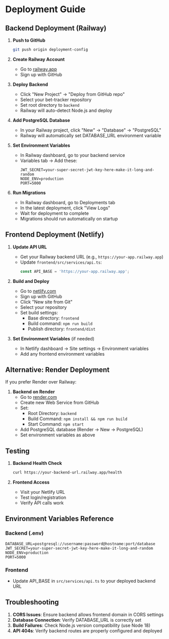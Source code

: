 # Deployment Guide

## Backend Deployment (Railway)

1. **Push to GitHub**
   ```bash
   git push origin deployment-config
   ```

2. **Create Railway Account**
   - Go to [railway.app](https://railway.app)
   - Sign up with GitHub

3. **Deploy Backend**
   - Click "New Project" → "Deploy from GitHub repo"
   - Select your bet-tracker repository
   - Set root directory to `backend`
   - Railway will auto-detect Node.js and deploy

4. **Add PostgreSQL Database**
   - In your Railway project, click "New" → "Database" → "PostgreSQL"
   - Railway will automatically set DATABASE_URL environment variable

5. **Set Environment Variables**
   - In Railway dashboard, go to your backend service
   - Variables tab → Add these:
     ```
     JWT_SECRET=your-super-secret-jwt-key-here-make-it-long-and-random
     NODE_ENV=production
     PORT=5000
     ```

6. **Run Migrations**
   - In Railway dashboard, go to Deployments tab
   - In the latest deployment, click "View Logs"
   - Wait for deployment to complete
   - Migrations should run automatically on startup

## Frontend Deployment (Netlify)

1. **Update API URL**
   - Get your Railway backend URL (e.g., `https://your-app.railway.app`)
   - Update `frontend/src/services/api.ts`:
     ```typescript
     const API_BASE = 'https://your-app.railway.app';
     ```

2. **Build and Deploy**
   - Go to [netlify.com](https://netlify.com)
   - Sign up with GitHub
   - Click "New site from Git"
   - Select your repository
   - Set build settings:
     - Base directory: `frontend`
     - Build command: `npm run build`
     - Publish directory: `frontend/dist`

3. **Set Environment Variables** (if needed)
   - In Netlify dashboard → Site settings → Environment variables
   - Add any frontend environment variables

## Alternative: Render Deployment

If you prefer Render over Railway:

1. **Backend on Render**
   - Go to [render.com](https://render.com)
   - Create new Web Service from GitHub
   - Set:
     - Root Directory: `backend`
     - Build Command: `npm install && npm run build`
     - Start Command: `npm start`
   - Add PostgreSQL database (Render → New → PostgreSQL)
   - Set environment variables as above

## Testing

1. **Backend Health Check**
   ```bash
   curl https://your-backend-url.railway.app/health
   ```

2. **Frontend Access**
   - Visit your Netlify URL
   - Test login/registration
   - Verify API calls work

## Environment Variables Reference

### Backend (.env)
```env
DATABASE_URL=postgresql://username:password@hostname:port/database
JWT_SECRET=your-super-secret-jwt-key-here-make-it-long-and-random
NODE_ENV=production
PORT=5000
```

### Frontend
- Update API_BASE in `src/services/api.ts` to your deployed backend URL

## Troubleshooting

1. **CORS Issues**: Ensure backend allows frontend domain in CORS settings
2. **Database Connection**: Verify DATABASE_URL is correctly set
3. **Build Failures**: Check Node.js version compatibility (use Node 18)
4. **API 404s**: Verify backend routes are properly configured and deployed